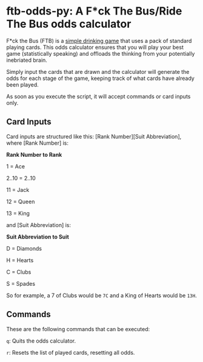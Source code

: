 # ftb-odds-py: A F\*ck The Bus/Ride The Bus odds calculator

F\*ck the Bus (FTB) is a [simple drinking game](https://drinkinggamesbible.com/ride-the-bus-or-fuck-the-bus-drinking-game/) that uses a pack of standard playing cards. This odds calculator ensures that you will play your best game (statistically speaking) and offloads the thinking from your potentially inebriated brain.

Simply input the cards that are drawn and the calculator will generate the odds for each stage of the game, keeping track of what cards have already been played.

As soon as you execute the script, it will accept commands or card inputs only.

## Card Inputs
Card inputs are structured like this: \[Rank Number\]\[Suit Abbreviation\], where \[Rank Number\] is:

**Rank Number to Rank**

1 = Ace

2..10 = 2..10 

11 = Jack

12 = Queen

13 = King


and \[Suit Abbreviation\] is:


**Suit Abbreviation to Suit**

D = Diamonds

H = Hearts

C = Clubs

S = Spades

So for example, a 7 of Clubs would be `7C` and a King of Hearts would be `13H`.

## Commands
These are the following commands that can be executed:

`q`: Quits the odds calculator.

`r`: Resets the list of played cards, resetting all odds.
